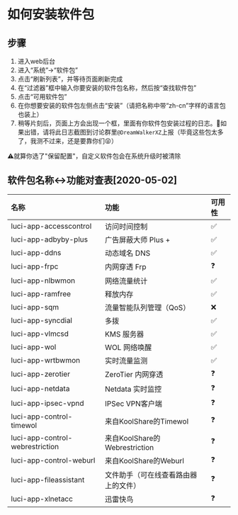 # 如何安装软件包

## 步骤

1. 进入web后台
2. 进入“系统”-&gt;“软件包”
3. 点击“刷新列表”，并等待页面刷新完成
4. 在“过滤器”框中输入你要安装的软件包名称，然后按“查找软件包”
5. 点击“可用软件包”
6. 在你想要安装的软件包左侧点击“安装”（请把名称中带“zh-cn”字样的语言包也装上）
7. 稍等片刻后，页面上方会出现一个框，里面有你软件包安装过程的日志。🐛如果出错，请将此日志截图到讨论群里`@DreamWalkerXZ`上报（毕竟这些包太多了，我测不过来，还是要靠你们😝）

⚠️就算你选了"保留配置"，自定义软件包会在系统升级时被清除

## 软件包名称&lt;-&gt;功能对查表\[2020-05-02\]

| 名称 | 功能 | 可用性 |
| :--- | :--- | :--- |
| luci-app-accesscontrol | 访问时间控制 | ✅ |
| luci-app-adbyby-plus | 广告屏蔽大师 Plus + | ✅ |
| luci-app-ddns | 动态域名 DNS | ✅ |
| luci-app-frpc | 内网穿透 Frp | ❓ |
| luci-app-nlbwmon | 网络流量统计 | ✅ |
| luci-app-ramfree | 释放内存 | ✅ |
| luci-app-sqm | 流量智能队列管理（QoS） | ❌ |
| luci-app-syncdial | 多拨 | ✅ |
| luci-app-vlmcsd | KMS 服务器 | ✅ |
| luci-app-wol | WOL 网络唤醒 | ✅ |
| luci-app-wrtbwmon | 实时流量监测 | ✅ |
| luci-app-zerotier | ZeroTier 内网穿透 | ❓ |
| luci-app-netdata | Netdata 实时监控 | ❓ |
| luci-app-ipsec-vpnd | IPSec VPN客户端 | ❓ |
| luci-app-control-timewol | 来自KoolShare的Timewol | ❓ |
| luci-app-control-webrestriction | 来自KoolShare的Webrestriction | ❓ |
| luci-app-control-weburl | 来自KoolShare的Weburl | ❓ |
| luci-app-fileassistant | 文件助手（可在线查看路由器上的文件） | ❓ |
| luci-app-xlnetacc | 迅雷快鸟 | ❓ |

